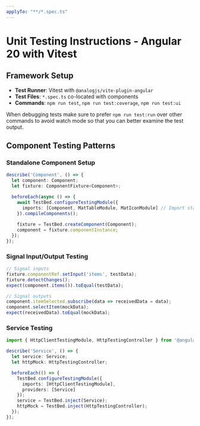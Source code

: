 ```yaml
---
applyTo: "**/*.spec.ts"
---
```

# Unit Testing Instructions - Angular 20 with Vitest

## Framework Setup
- **Test Runner**: Vitest with `@analogjs/vite-plugin-angular`
- **Test Files**: `*.spec.ts` co-located with components
- **Commands**: `npm run test`, `npm run test:coverage`, `npm run test:ui`

When debugging tests make sure to prefer `npm run test:run` over other commands to avoid watch mode so that you can better examine the test output.

## Component Testing Patterns

### Standalone Component Setup
```typescript
describe('Component', () => {
  let component: Component;
  let fixture: ComponentFixture<Component>;

  beforeEach(async () => {
    await TestBed.configureTestingModule({
      imports: [Component, MatTableModule, MatIconModule] // Import standalone + Material modules
    }).compileComponents();
    
    fixture = TestBed.createComponent(Component);
    component = fixture.componentInstance;
  });
});
```

### Signal Input/Output Testing
```typescript
// Signal inputs
fixture.componentRef.setInput('items', testData);
fixture.detectChanges();
expect(component.items()).toEqual(testData);

// Signal outputs
component.itemSelected.subscribe(data => receivedData = data);
component.selectItem(mockData);
expect(receivedData).toEqual(mockData);
```

### Service Testing
```typescript
import { HttpClientTestingModule, HttpTestingController } from '@angular/common/http/testing';

describe('Service', () => {
  let service: Service;
  let httpMock: HttpTestingController;

  beforeEach(() => {
    TestBed.configureTestingModule({
      imports: [HttpClientTestingModule],
      providers: [Service]
    });
    service = TestBed.inject(Service);
    httpMock = TestBed.inject(HttpTestingController);
  });
});
```